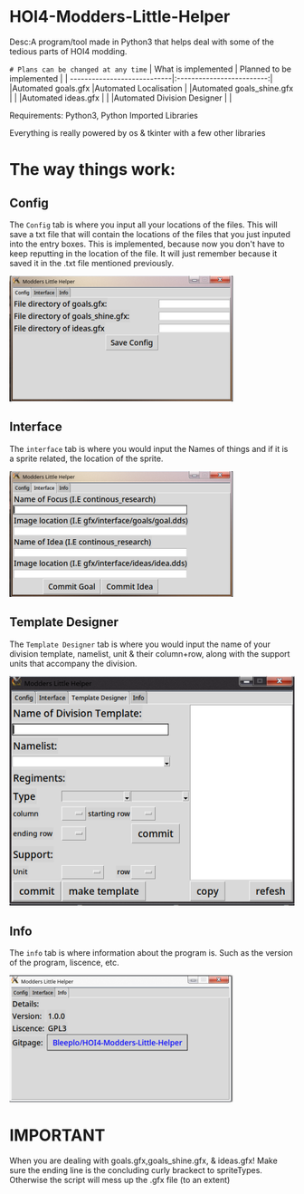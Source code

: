 # HOI4-Modders-Little-Helper
Desc:A program/tool made in Python3 that helps deal with some of the tedious parts of HOI4 modding.

`# Plans can be changed at any time`
| What is implemented         | Planned to be implemented |
| ----------------------------|:-------------------------:|
|Automated goals.gfx          |Automated Localisation     |
|Automated goals_shine.gfx    |                           |
|Automated ideas.gfx          |                           |
|Automated Division Designer  |                           |

Requirements: Python3, Python Imported Libraries

Everything is really powered by os & tkinter with a few other libraries

# The way things work:
## Config
The `Config` tab is where you input all your locations of the files. This will save a txt file that will contain the locations of the files that you just inputed into the entry boxes. This is implemented, because now you don't have to keep reputting in the location of the file. It will just remember because it saved it in the .txt file mentioned previously.

![alt text][logo1]

[logo1]: https://github.com/Bleeplo/HOI4-Modders-Little-Helper/blob/main/screenshot_of_program/screenshot01.png?raw=true "Screenshot of Config Tab"

## Interface
The `interface` tab is where you would input the Names of things and if it is a sprite related, the location of the sprite.

![alt text][logo2]

[logo2]: https://github.com/Bleeplo/HOI4-Modders-Little-Helper/blob/main/screenshot_of_program/screenshot02.png?raw=true "Screenshot of Interface Tab"

## Template Designer
The `Template Designer` tab is where you would input the name of your division template, namelist, unit & their column+row, along with the support units that accompany the division.

![alt text][logo3]

[logo3]: https://github.com/Bleeplo/HOI4-Modders-Little-Helper/blob/main/screenshot_of_program/screenshot04.png?raw=true "Screenshot of Template Designer Tab"

## Info
The `info` tab is where information about the program is. Such as the version of the program, liscence, etc.

![alt text][logo4]

[logo4]: https://github.com/Bleeplo/HOI4-Modders-Little-Helper/blob/main/screenshot_of_program/screenshot03.png?raw=true "Screenshot of Info Tab"


# IMPORTANT
When you are dealing with goals.gfx,goals_shine.gfx, & ideas.gfx! Make sure the ending line is the concluding curly brackect to spriteTypes. Otherwise the script will mess up the .gfx file (to an extent)
